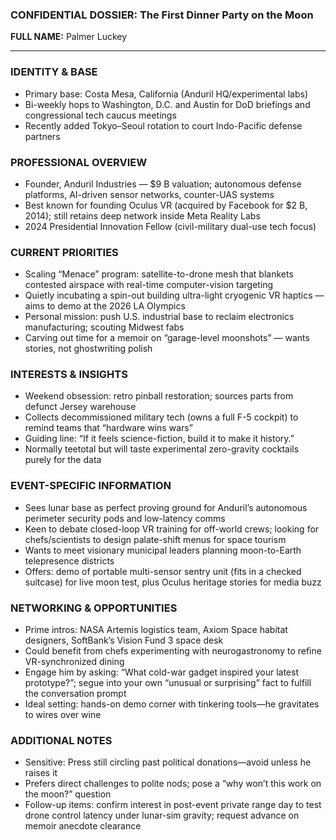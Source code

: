 ### CONFIDENTIAL DOSSIER: The First Dinner Party on the Moon

**FULL NAME:** Palmer Luckey

---
### IDENTITY & BASE
- Primary base: Costa Mesa, California (Anduril HQ/experimental labs)
- Bi-weekly hops to Washington, D.C. and Austin for DoD briefings and congressional tech caucus meetings
- Recently added Tokyo–Seoul rotation to court Indo-Pacific defense partners

### PROFESSIONAL OVERVIEW
- Founder, Anduril Industries — $9 B valuation; autonomous defense platforms, AI-driven sensor networks, counter-UAS systems
- Best known for founding Oculus VR (acquired by Facebook for $2 B, 2014); still retains deep network inside Meta Reality Labs
- 2024 Presidential Innovation Fellow (civil-military dual-use tech focus)

### CURRENT PRIORITIES
- Scaling “Menace” program: satellite-to-drone mesh that blankets contested airspace with real-time computer-vision targeting
- Quietly incubating a spin-out building ultra-light cryogenic VR haptics — aims to demo at the 2026 LA Olympics
- Personal mission: push U.S. industrial base to reclaim electronics manufacturing; scouting Midwest fabs
- Carving out time for a memoir on “garage-level moonshots” — wants stories, not ghostwriting polish

### INTERESTS & INSIGHTS
- Weekend obsession: retro pinball restoration; sources parts from defunct Jersey warehouse
- Collects decommissioned military tech (owns a full F-5 cockpit) to remind teams that “hardware wins wars”
- Guiding line: “If it feels science-fiction, build it to make it history.”
- Normally teetotal but will taste experimental zero-gravity cocktails purely for the data

### EVENT-SPECIFIC INFORMATION
- Sees lunar base as perfect proving ground for Anduril’s autonomous perimeter security pods and low-latency comms
- Keen to debate closed-loop VR training for off-world crews; looking for chefs/scientists to design palate-shift menus for space tourism
- Wants to meet visionary municipal leaders planning moon-to-Earth telepresence districts
- Offers: demo of portable multi-sensor sentry unit (fits in a checked suitcase) for live moon test, plus Oculus heritage stories for media buzz

### NETWORKING & OPPORTUNITIES
- Prime intros: NASA Artemis logistics team, Axiom Space habitat designers, SoftBank’s Vision Fund 3 space desk
- Could benefit from chefs experimenting with neurogastronomy to refine VR-synchronized dining
- Engage him by asking: “What cold-war gadget inspired your latest prototype?”; segue into your own “unusual or surprising” fact to fulfill the conversation prompt
- Ideal setting: hands-on demo corner with tinkering tools—he gravitates to wires over wine

### ADDITIONAL NOTES
- Sensitive: Press still circling past political donations—avoid unless he raises it
- Prefers direct challenges to polite nods; pose a “why won’t this work on the moon?” question
- Follow-up items: confirm interest in post-event private range day to test drone control latency under lunar-sim gravity; request advance on memoir anecdote clearance